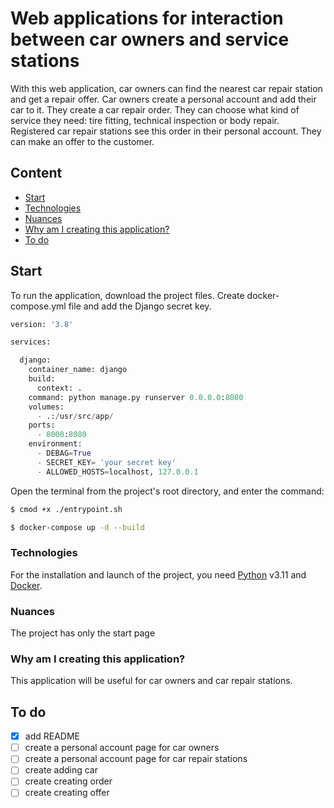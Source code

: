 # Web applications for interaction between car owners and service stations
With this web application, car owners can find the nearest car repair station and get a repair offer. Car owners create a personal account and add their car to it. They create a car repair order. They can choose what kind of service they need: tire fitting, technical inspection or body repair. Registered car repair stations see this order in their personal account. They can make an offer to the customer.

## Content
- [Start](#start)
- [Technologies](#tech)
- [Nuances](#nuances)
- [Why am I creating this application?](#why)
- [To do](#todo)



## <a id="start">Start</a>
To run the application, download the project files. Create docker-compose.yml file and add the Django secret key.

```python
version: '3.8'

services:

  django:
    container_name: django
    build:
      context: .
    command: python manage.py runserver 0.0.0.0:8080
    volumes:
      - .:/usr/src/app/
    ports:
      - 8000:8080
    environment:
      - DEBAG=True
      - SECRET_KEY= 'your secret key'
      - ALLOWED_HOSTS=localhost, 127.0.0.1
```

Open the terminal from the project's root directory, and enter the command:

```sh
$ cmod +x ./entrypoint.sh
```
```sh
$ docker-compose up -d --build
```


### <a id="tech">Technologies</a>
For the installation and launch of the project, you need [Python](https://www.python.org/downloads/release/python-3110/) v3.11 and [Docker](https://docker.com/).

### <a id="nuances">Nuances</a>
The project has only the start page



### <a id="why">Why am I creating this application?</a>
This application will be useful for car owners and car repair stations.

## <a id="todo">To do</a>
- [x] add README
- [ ] create a personal account page for car owners
- [ ] create a personal account page for car repair stations
- [ ] create adding car
- [ ] create creating order
- [ ] create creating offer
